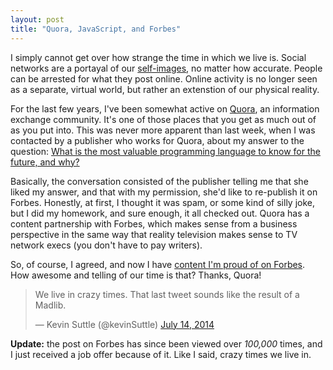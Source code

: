 ```yaml
---
layout: post
title: "Quora, JavaScript, and Forbes"
---
```


I simply cannot get over how strange the time in which we live is. Social networks are a portayal of our [self-images](http://en.wikipedia.org/wiki/Self-image), no matter how accurate. People can be arrested for what they post online. Online activity is no longer seen as a separate, virtual world, but rather an extenstion of our physical reality.

For the last few years, I've been somewhat active on [Quora](https://www.quora.com/Kevin-Suttle), an information exchange community. It's one of those places that you get as much out of as you put into. This was never more apparent than last week, when I was contacted by a publisher who works for Quora, about my answer to the question: [What is the most valuable programming language to know for the future, and why?](https://www.quora.com/Computer-Science/What-is-the-most-valuable-programming-language-to-know-for-the-future-and-why/answer/Kevin-Suttle)

Basically, the conversation consisted of the publisher telling me that she liked my answer, and that with my permission, she'd like to re-publish it on Forbes. Honestly, at first, I thought it was spam, or some kind of silly joke, but I did my homework, and sure enough, it all checked out. Quora has a content partnership with Forbes, which makes sense from a business perspective in the same way that reality television makes sense to TV network execs (you don't have to pay writers).

So, of course, I agreed, and now I have [content I'm proud of on Forbes](https://forbes.com/sites/quora/2014/07/14/what-is-the-most-valuable-programming-language-to-know-for-the-future-and-why/). How awesome and telling of our time is that? Thanks, Quora!

<blockquote class="twitter-tweet" lang="en"><p>We live in crazy times. That last tweet sounds like the result of a Madlib.</p>&mdash; Kevin Suttle (@kevinSuttle) <a href="https://twitter.com/kevinSuttle/status/488748185058168833">July 14, 2014</a></blockquote>
<script async src="//platform.twitter.com/widgets.js" charset="utf-8"></script>

**Update:** the post on Forbes has since been viewed over _100,000_ times, and I just received a job offer because of it. Like I said, crazy times we live in.
